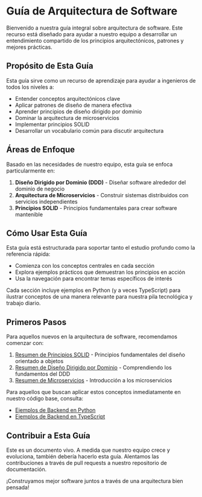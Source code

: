 # Guía de Arquitectura de Software

Bienvenido a nuestra guía integral sobre arquitectura de software. Este recurso está diseñado para ayudar a nuestro equipo a desarrollar un entendimiento compartido de los principios arquitectónicos, patrones y mejores prácticas.

## Propósito de Esta Guía

Esta guía sirve como un recurso de aprendizaje para ayudar a ingenieros de todos los niveles a:

- Entender conceptos arquitectónicos clave
- Aplicar patrones de diseño de manera efectiva
- Aprender principios de diseño dirigido por dominio
- Dominar la arquitectura de microservicios
- Implementar principios SOLID
- Desarrollar un vocabulario común para discutir arquitectura

## Áreas de Enfoque

Basado en las necesidades de nuestro equipo, esta guía se enfoca particularmente en:

1. **Diseño Dirigido por Dominio (DDD)** - Diseñar software alrededor del dominio de negocio
2. **Arquitectura de Microservicios** - Construir sistemas distribuidos con servicios independientes
3. **Principios SOLID** - Principios fundamentales para crear software mantenible

## Cómo Usar Esta Guía

Esta guía está estructurada para soportar tanto el estudio profundo como la referencia rápida:

- Comienza con los conceptos centrales en cada sección
- Explora ejemplos prácticos que demuestran los principios en acción
- Usa la navegación para encontrar temas específicos de interés

Cada sección incluye ejemplos en Python (y a veces TypeScript) para ilustrar conceptos de una manera relevante para nuestra pila tecnológica y trabajo diario.

## Primeros Pasos

Para aquellos nuevos en la arquitectura de software, recomendamos comenzar con:

1. [Resumen de Principios SOLID](solid/index.md) - Principios fundamentales del diseño orientado a objetos
2. [Resumen de Diseño Dirigido por Dominio](ddd/index.md) - Comprendiendo los fundamentos del DDD
3. [Resumen de Microservicios](architecture/microservices/index.md) - Introducción a los microservicios

Para aquellos que buscan aplicar estos conceptos inmediatamente en nuestro código base, consulta:
- [Ejemplos de Backend en Python](examples/python-backend.md)
- [Ejemplos de Backend en TypeScript](examples/typescript-backend.md)

## Contribuir a Esta Guía

Este es un documento vivo. A medida que nuestro equipo crece y evoluciona, también debería hacerlo esta guía. Alentamos las contribuciones a través de pull requests a nuestro repositorio de documentación.

¡Construyamos mejor software juntos a través de una arquitectura bien pensada! 